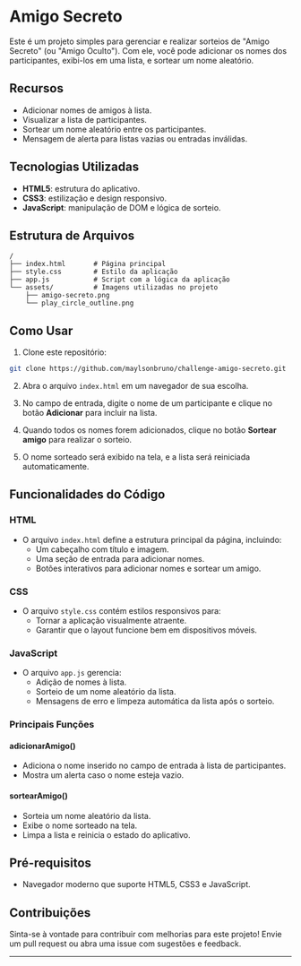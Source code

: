 # Amigo Secreto

Este é um projeto simples para gerenciar e realizar sorteios de "Amigo Secreto" (ou "Amigo Oculto"). Com ele, você pode adicionar os nomes dos participantes, exibi-los em uma lista, e sortear um nome aleatório. 

## Recursos

- Adicionar nomes de amigos à lista.
- Visualizar a lista de participantes.
- Sortear um nome aleatório entre os participantes.
- Mensagem de alerta para listas vazias ou entradas inválidas.

## Tecnologias Utilizadas

- **HTML5**: estrutura do aplicativo.
- **CSS3**: estilização e design responsivo.
- **JavaScript**: manipulação de DOM e lógica de sorteio.

## Estrutura de Arquivos

```plaintext
/
├── index.html       # Página principal
├── style.css        # Estilo da aplicação
├── app.js           # Script com a lógica da aplicação
└── assets/          # Imagens utilizadas no projeto
    ├── amigo-secreto.png
    └── play_circle_outline.png
```

## Como Usar

1. Clone este repositório:

```bash
git clone https://github.com/maylsonbruno/challenge-amigo-secreto.git
```

2. Abra o arquivo `index.html` em um navegador de sua escolha.

3. No campo de entrada, digite o nome de um participante e clique no botão **Adicionar** para incluir na lista.

4. Quando todos os nomes forem adicionados, clique no botão **Sortear amigo** para realizar o sorteio.

5. O nome sorteado será exibido na tela, e a lista será reiniciada automaticamente.

## Funcionalidades do Código

### HTML

- O arquivo `index.html` define a estrutura principal da página, incluindo:
  - Um cabeçalho com título e imagem.
  - Uma seção de entrada para adicionar nomes.
  - Botões interativos para adicionar nomes e sortear um amigo.

### CSS

- O arquivo `style.css` contém estilos responsivos para:
  - Tornar a aplicação visualmente atraente.
  - Garantir que o layout funcione bem em dispositivos móveis.

### JavaScript

- O arquivo `app.js` gerencia:
  - Adição de nomes à lista.
  - Sorteio de um nome aleatório da lista.
  - Mensagens de erro e limpeza automática da lista após o sorteio.

### Principais Funções

#### adicionarAmigo()
- Adiciona o nome inserido no campo de entrada à lista de participantes.
- Mostra um alerta caso o nome esteja vazio.

#### sortearAmigo()
- Sorteia um nome aleatório da lista.
- Exibe o nome sorteado na tela.
- Limpa a lista e reinicia o estado do aplicativo.

## Pré-requisitos

- Navegador moderno que suporte HTML5, CSS3 e JavaScript.


## Contribuições

Sinta-se à vontade para contribuir com melhorias para este projeto! Envie um pull request ou abra uma issue com sugestões e feedback.

---

